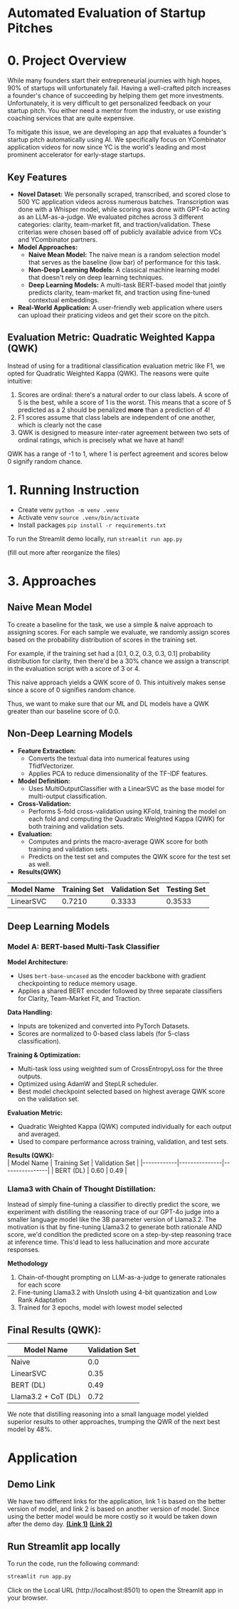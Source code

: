 # Automated Evaluation of Startup Pitches

# 0. Project Overview

While many founders start their entrepreneurial journies with high hopes, 90% of startups will unfortunately fail. Having a well-crafted pitch increases a founder's chance of succeeding by helping them get more investments. Unfortunately, it is very difficult to get personalized feedback on your startup pitch. You either need a mentor from the industry, or use existing coaching services that are quite expensive.

To mitigate this issue, we are developing an app that evaluates a founder's startup pitch automatically using AI. We specifically focus on YCombinator application videos for now since YC is the world's leading and most prominent accelerator for early-stage startups.

## Key Features

- **Novel Dataset:** We personally scraped, transcribed, and scored close to 500 YC application videos across numerous batches. Transcription was done with a Whisper model, while scoring was done with GPT-4o acting as an LLM-as-a-judge. We evaluated pitches across 3 different categories: clarity, team-market fit, and traction/validation. These criterias were chosen based off of publicly available advice from VCs and YCombinator partners.
- **Model Approaches:**
  - **Naive Mean Model:** The naive mean is a random selection model that serves as the baseline (low bar) of performance for this task.
  - **Non-Deep Learning Models:** A classical machine learning model that doesn't rely on deep learning techniques.
  - **Deep Learning Models:** A multi-task BERT-based model that jointly predicts clarity, team-market fit, and traction using fine-tuned contextual embeddings.
- **Real-World Application:** A user-friendly web application where users can upload their praticing videos and get their score on the pitch.

## Evaluation Metric: Quadratic Weighted Kappa (QWK)

Instead of using for a traditional classification evaluation metric like F1, we opted for Quadratic Weighted Kappa (QWK). The reasons were quite intuitive:

1. Scores are ordinal: there's a natural order to our class labels. A score of 5 is the best, while a score of 1 is the worst. This means that a score of 5 predicted as a 2 should be penalized **more** than a prediction of 4!
2. F1 scores assume that class labels are independent of one another, which is clearly not the case
3. QWK is designed to measure inter-rater agreement between two sets of ordinal ratings, which is precisely what we have at hand!

QWK has a range of -1 to 1, where 1 is perfect agreement and scores below 0 signify random chance.

# 1. Running Instruction

- Create venv `python -m venv .venv`
- Activate venv `source .venv/bin/activate`
- Install packages `pip install -r requirements.txt`

To run the Streamlit demo locally, run `streamlit run app.py`

(fill out more after reorganize the files)

# 3. Approaches

## Naive Mean Model

To create a baseline for the task, we use a simple & naive approach to assigning scores. For each sample we evaluate, we randomly assign scores based on the probability distribution of scores in the training set.

For example, if the training set had a [0.1, 0.2, 0.3, 0.3, 0.1] probability distribution for clarity, then there'd be a 30% chance we assign a transcript in the evaluation script with a score of 3 or 4.

This naive approach yields a QWK score of 0. This intuitively makes sense since a score of 0 signifies random chance.

Thus, we want to make sure that our ML and DL models have a QWK greater than our baseline score of 0.0.

## Non-Deep Learning Models

- **Feature Extraction:**
  - Converts the textual data into numerical features using TfidfVectorizer.
  - Applies PCA to reduce dimensionality of the TF-IDF features.
- **Model Definition:**
  - Uses MultiOutputClassifier with a LinearSVC as the base model for multi-output classification.
- **Cross-Validation:**
  - Performs 5-fold cross-validation using KFold, training the model on each fold and computing the Quadratic Weighted Kappa (QWK) for both training and validation sets.
- **Evaluation:**
  - Computes and prints the macro-average QWK score for both training and validation sets.
  - Predicts on the test set and computes the QWK score for the test set as well.
- **Results(QWK)**

| Model Name | Training Set | Validation Set | Testing Set |
| ---------- | ------------ | -------------- | ----------- |
| LinearSVC  | 0.7210       | 0.3333         | 0.3533      |

## Deep Learning Models

### Model A: BERT-based Multi-Task Classifier

**Model Architecture:**

- Uses `bert-base-uncased` as the encoder backbone with gradient checkpointing to reduce memory usage.
- Applies a shared BERT encoder followed by three separate classifiers for Clarity, Team-Market Fit, and Traction.

**Data Handling:**

- Inputs are tokenized and converted into PyTorch Datasets.
- Scores are normalized to 0-based class labels (for 5-class classification).

**Training & Optimization:**

- Multi-task loss using weighted sum of CrossEntropyLoss for the three outputs.
- Optimized using AdamW and StepLR scheduler.
- Best model checkpoint selected based on highest average QWK score on the validation set.

**Evaluation Metric:**

- Quadratic Weighted Kappa (QWK) computed individually for each output and averaged.
- Used to compare performance across training, validation, and test sets.

**Results (QWK):**  
| Model Name | Training Set | Validation Set |
|------------|---------------|----------------|
| BERT (DL) | 0.60 | 0.49 |

### **Llama3 with Chain of Thought Distillation:**

Instead of simply fine-tuning a classifier to directly predict the score, we experiment with distilling the reasoning trace of our GPT-4o judge into a smaller language model like the 3B parameter version of Llama3.2. The motivation is that by fine-tuning Llama3.2 to generate both rationale AND score, we'd condition the predicted score on a step-by-step reasoning trace at inference time. This'd lead to less hallucination and more accurate responses.

**Methodology**

1. Chain-of-thought prompting on LLM-as-a-judge to generate rationales for each score
2. Fine-tuning Llama3.2 with Unsloth using 4-bit quantization and Low Rank Adaptation
3. Trained for 3 epochs, model with lowest model selected

## Final Results (QWK): 
| Model Name | Validation Set |
|------------|---------------|
| Naive | 0.0 |
| LinearSVC | 0.35 |
| BERT (DL) | 0.49 |
| Llama3.2 + CoT (DL) | 0.72 |

We note that distilling reasoning into a small language model yielded superior results to other approaches, trumping the QWR of the next best model by 48%.

# Application

## Demo Link

We have two different links for the application, link 1 is based on the better version of model, and link 2 is based on another version of model. Since using the better model would be more costly so it would be taken down after the demo day.
[**(Link 1)**]()
[**(Link 2)**](https://huggingface.co/spaces/yiqing111/yc_app_feedback)

## Run Streamlit app locally

To run the code, run the following command:

```bash
streamlit run app.py
```

Click on the Local URL (http://localhost:8501) to open the Streamlit app in your browser.
